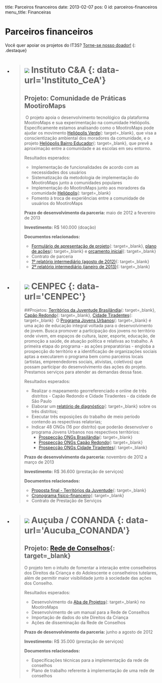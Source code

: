 title: Parceiros financeiros
date: 2013-02-07
pos: 0
id: parceiros-financeiros
menu_title: Financeiras

Parceiros financeiros
=====================

Você quer apoiar os projetos do IT3S? [Torne-se nosso doador!](/Colabore/Doacoes)
{: .destaque}

 * > ![][icea] Instituto C&A {: data-url='Instituto_CeA'}
   > =======================
   > Projeto: Comunidade de Práticas MootiroMaps
   > -------------------------------------------
   > O projeto apoia o desenvolvimento tecnológico da plataforma MootiroMaps
   > e sua experimentação na comunidade Heliópolis. Especificamente estamos
   > analisando como o MootiroMaps pode ajudar os movimento
   > [Heliópolis Verde](http://maps.mootiro.org/resource/334){: target=_blank},
   > que visa a conscientização ambiental dos moradores da comunidade, e o
   > projeto [Heliópolis Bairro Educador](http://maps.mootiro.org/project/22){: target=_blank},
   > que prevê a aproximação entre a comunidade e as escolas em seu entorno.
   >
   > Resultados esperados:
   >
   > * Implementação de funcionalidades de acordo com as necessidades dos usuários
   > * Sistematização da metodologia de implementação do MootiroMaps junto a comunidades populares
   > * Implementação do MootiroMaps junto aos moradores da comunidade [Heliópolis](http://maps.mootiro.org/community/163/about){: target=_blank}
   > * Fomento à troca de experiências entre a comunidade de usuários do MootiroMaps
   >
   > __Prazo de desenvolvimento da parceria:__ maio de 2012 a fevereiro de 2013
   >
   > __Investimento:__ R$ 140.000 (doação)
   >
   > __Documentos relacionados:__
   >
   >  * [Formulário de apresentação de projeto](https://docs.google.com/document/d/1f_mbH9jiLrop-hB-Ab6E_uTyGlPXpFgctZNdQ5_H3Ns/edit){: target=_blank}, [plano de ações](https://docs.google.com/file/d/1HBRgEcQeLQnogPos-ffMOqKdZAWTdcY9CcvyUGTNW859mkV5R-KiEVSS1HBd/edit){: target=_blank} e [orçamento inicial](https://docs.google.com/file/d/1aAe0n-TcVhNvb32D2Dgso_ciZT2KeioVajHBN1ZjfazoBfSBaWRA3OQ9Sshm/edit){: target=_blank}
   >  * Contrato de parceria
   >  * [1º relatório intermediário (agosto de 2012)](https://docs.google.com/document/d/1F80XdgxkX2vINe7yGZaCiS7gNHQVnTvB6PhTSN5bHlo/edit){: target=_blank}
   >  * [2º relatório intermediário (janeiro de 2013)](https://docs.google.com/document/d/1aWZC8FVDri2LrNk-VKPG16RoFOUpEmLD3be6NE_2a5c/edit){: target=_blank}


 * > ![][cenpec] CENPEC {: data-url='CENPEC'}
   > ==================
   > ##Projetos: [Territórios da Juventude Brasilândia](http://maps.mootiro.org/project/35){: target=_blank}, [Capão Redondo](http://maps.mootiro.org/project/33){: target=_blank}, [Cidade Tiradentes](http://maps.mootiro.org/project/34){: target=_blank}&nbsp;
   > O [Programa Jovens Urbanos](http://maps.mootiro.org/resource/1187){: target=_blank} é uma
   > ação de educação integral voltada para o desenvolvimento de jovem. Busca
   > promover a participação dos jovens no território onde vivem, em espaços
   > de cultura, lazer, esporte, educação, de promoção a saúde, de atuação
   > política e relativas ao trabalho. A primeira etapa do programa - as ações
   > preparatórias - engloba a prospecção do território e a identificação de
   > organizações sociais aptas a executarem o programa bem como parceiros
   > locais (artistas, empreendedores sociais, ativistas, coletivos) que possam
   > participar do desenvolvimento das ações do projeto. Prestamos serviços para
   > atender as demandas dessa fase.
   >
   > Resultados esperados:
   >
   >  * Realizar o mapeamento georreferenciado e online de três distritos - Capão Redondo e Cidade Tiradentes - da cidade de São Paulo
   >  * Elaborar um [relatório de diagnóstico](https://docs.google.com/file/d/1xAB8H7dQozc0iYSeuk5N0frPXQpqESVEK9NoXjNJS6teZAklWtllBPf1xG0L/edit){: target=_blank} sobre os três distritos;
   >  * Executar três exposições do trabalho de meio período contendo as respectivas relatorias;
   >  * Indicar 48 ONGs (16 por distrito) que poderão desenvolver o programa Jovens Urbanos nos respectivos territórios:
   >      * [Prospecção ONGs Brasilândia](https://docs.google.com/file/d/1wlRqfawoRm9AmjVC-hmZWlSbSuIYcNurThMZ-HVQL19HpWS2YC7rYVzVLX6b/edit){: target=_blank}
   >      * [Prospecção ONGs Capão Redondo](https://docs.google.com/file/d/1g07vyV_rs7qchE05ls97WaYSBNibyHBmISCQmVKFiB2rVC9xinZHm2DojvpT/edit){: target=_blank}
   >      * [Prospecção ONGs Cidade Tiradentes](https://docs.google.com/file/d/1JFavugGYAhTdGRrt6S92xKXeABXMAKj4NE-Z3OlQKHp2Yl3c6bhUOCdxrN1f/edit){: target=_blank}
   >
   > __Prazo de desenvolvimento da parceria:__ novembro de 2012 a março de 2013
   >
   > __Investimento:__ R$ 36.600 (prestação de serviços)
   >
   > __Documentos relacionados:__
   >
   >  * [Proposta final - Territórios da Juventude](https://docs.google.com/document/d/1TZoltnjPhpseON1GJid7rsfxTJNwHTzF1o6QElrNSt0/edit){: target=_blank}
   >  * [Cronograma físico-financeiro](https://docs.google.com/spreadsheet/ccc?key=0Anrk-EAaU7q6dHlmdVBhZGpSdW5Fbm1nTkdkQXg5T1E){: target=_blank}
   >  * Contrato de Prestação de Serviços


 * > ![][aucuba] Auçuba / CONANDA {: data-url='Aucuba_CONANDA'}
   > ============================
   > Projeto: [Rede de Conselhos](http://maps.mootiro.org/project/3){: target=_blank}&nbsp;
   > ---------------------------------------------------------------
   > O projeto tem o intuito de fomentar a interação entre conselheiros dos
   > Direitos da Criança e do Adolescente e conselheiros tutelares, além de
   > permitir maior visibilidade junto à sociedade das ações dos Conselho.
   >
   > Resultados esperados:
   >
   >  * Desenvolvimento da [Aba de Projetos](http://maps.mootiro.org/project/){: target=_blank} no MootiroMaps
   >  * Desenvolvimento de um manual para a Rede de Conselhos
   >  * Importação de dados do site Direitos da Criança
   >  * Ações de disseminação da Rede de Conselhos
   >
   > __Prazo de desenvolvimento da parceria:__ junho a agosto de 2012
   >
   > __Investimento:__ R$ 35.000 (prestação de serviços)
   >
   > __Documentos relacionados:__
   >
   >  * Especificações técnicas para a implementação da rede de conselhos
   >  * Plano de trabalho referente à implementação de uma rede de conselhos


[icea]: /static/images/parcerias/financeiras/icea.png
[cenpec]: /static/images/parcerias/financeiras/cenpec.png
[aucuba]: /static/images/parcerias/financeiras/aucuba_conanda.png
